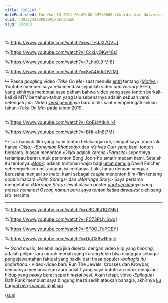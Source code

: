```yaml
---
title: "202103."
datePublished: Tue Mar 16 2021 05:00:00 GMT+0000 (Coordinated Universal Time)
cuid: cm8a2v42t000209jxbkr3dwu6
slug: 202103

---
```


%[https://www.youtube.com/watch?v=wlTHJJX7QVU] 

%[https://www.youtube.com/watch?v=CcxLyGKw48s] 

%[https://www.youtube.com/watch?v=7Lho0_9-V-8] 

%[https://www.youtube.com/watch?v=8vA45ddLK2M] 

↳ Pasca *googling* video *‹Take On Me›* saat menulis [entri](/jalan) tentang *‹*[*Motive*](https://www.youtube.com/watch?v=cqbCUVCkupk)*,›* Youtube memberi saya rekomendasi sejumlah video *anniversary* A-Ha, yang akhirnya membuat saya paham bahwa video yang saya tonton berkali-kali di MTV bertahun-tahun yang lalu sebenarnya adalah sebuah versi setengah jadi. Video [versi penuh](https://www.youtube.com/watch?v=djV11Xbc914)nya baru dirilis saat memperingati sekian tahun *‹Take On Me›* pada tahun 2019.

---

%[https://www.youtube.com/watch?v=CpBLtXduh_k] 

%[https://www.youtube.com/watch?v=BHi-a1n8t7M] 

↳ Tak banyak film yang kami tonton belakangan ini, seingat saya tahun lalu hanya *‹*[*Okja*](https://www.youtube.com/watch?v=AjCebKn4iic)*,›* *‹*[*Bohemian Rhapsody*](https://www.youtube.com/watch?v=6S9c5nnDd_s)*›* dan *‹*[*Knives Out*](https://www.youtube.com/watch?v=sL-9Khv7wa4)*›* yang kami tonton bersama. Alasan menonton *‹Okja›* adalah karena *‹Parasite›* sepertinya terlampau berat untuk penonton Bong Joon-ho amatir macam kami. Setelah itu tentunya *‹*[*Mank*](https://www.youtube.com/watch?v=aSfX-nrg-lI)*›* adalah tontonan wajib bagi [umat pemuja](/finchest) David Fincher, <s>sebrengsek</s> serumit apapun isi ceritanya. Lalu, tanpa dengan sengaja berusaha menjadi *so meta*, kami sebagai *couple* menonton film-film tentang *couple* macam *‹Palm Springs›* dan *‹Marriage Story.›* Saya pertama mengetahui *‹Marriage Story›* lewat ulasan poster [*dual version*](https://www.washingtonpost.com/graphics/2020/entertainment/2020-oscar-nominees-movie-poster-design/)*nya yang masuk nominasi Oscar, namun baru saya tonton ketika direquest* oleh sang istri tercinta.

---

%[https://www.youtube.com/watch?v=c8CJKJ1QYMk] 

%[https://www.youtube.com/watch?v=FC73PLh_6wg] 

%[https://www.youtube.com/watch?v=5T0OLTqPOEY] 

%[https://www.youtube.com/watch?v=DuDX6wNfjqc] 

↳ *Good music,* terlebih lagi jika disertai dengan video klip yang *hebring*, adalah pelipur lara murah meriah yang kurang lebih bisa dianggap sebagai pengejawantahan faktual yang hakiki dari frasa populer *‹bahagia itu sederhana.›* Video-video baru Run The Jewels, Crosses dan Krowbar, semuanya memancarkan aura positif yang saya butuhkan untuk menjalani hidup yang *<s>heavy</s>* berat seperti *<s>metal</s>* besi. Akan tetapi, video *‹Epilogue›* Daft Punk membuat saya bingung mesti sedih ataukah bahagia, akhirnya [ku tinggal pergi sambil gigit jari](https://www.musixmatch.com/lyrics/Arie-Wibowo/Astaga).

([sua](https://sua.ist))